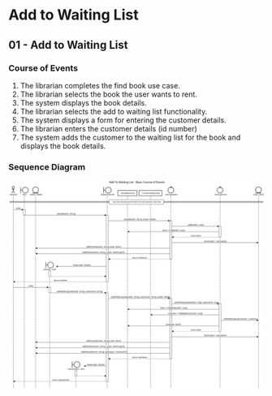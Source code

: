 # Add to Waiting List

## 01 - Add to Waiting List

### Course of Events

1. The librarian completes the find book use case.
2. The librarian selects the book the user wants to rent.
3. The system displays the book details.
4. The librarian selects the add to waiting list functionality.
5. The system displays a form for entering the customer details.
6. The librarian enters the customer details (id number)
7. The system adds the customer to the waiting list for the book and displays the book details.

### Sequence Diagram

![Add to Waiting List - Basic Course of Events](images/11-basic.svg)

